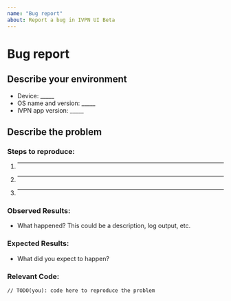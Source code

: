 ```yaml
---
name: "Bug report"
about: Report a bug in IVPN UI Beta
---
```


# Bug report

## Describe your environment

* Device: _____  
* OS name and version: _____  
* IVPN app version: _____  

## Describe the problem

### Steps to reproduce:

1. _____
2. _____
3. _____

### Observed Results:

* What happened? This could be a description, log output, etc.  

### Expected Results:

* What did you expect to happen?  

### Relevant Code:

```
// TODO(you): code here to reproduce the problem
```
